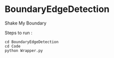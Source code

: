 # BoundaryEdgeDetection



Shake My Boundary

Steps to run :
```
cd BoundaryEdgeDetection
cd Code
python Wrapper.py


```





